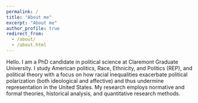 ```yaml
---
permalink: /
title: "About me"
excerpt: "About me"
author_profile: true
redirect_from: 
  - /about/
  - /about.html
---
```


Hello. I am a PhD candidate in political science at Claremont Graduate University. I study American politics, Race, Ethnicity, and Politics (REP), and political theory with a focus on how racial inequalities exacerbate political polarization (both ideological and affective) and thus undermine representation in the United States. My research employs normative and formal theories, historical analysis, and quantitative research methods. 
